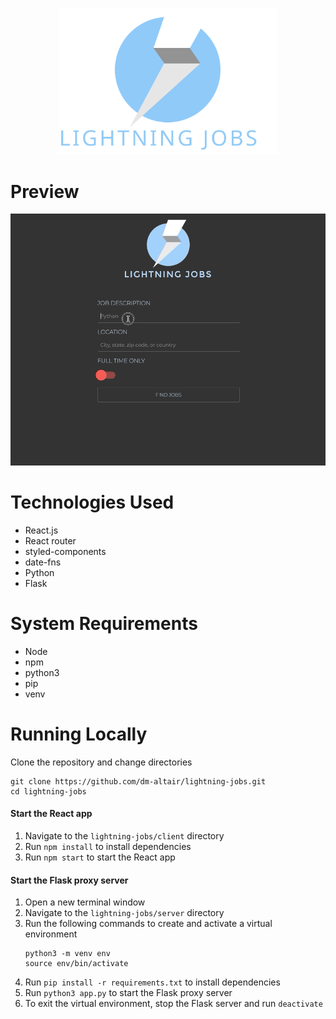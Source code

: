 <p align="center">
<img src="./preview/main_logo.svg" width="350"/>
</p>

# Preview

<img src="./preview/demo.gif" width="600">

# Technologies Used 

* React.js
* React router
* styled-components
* date-fns
* Python
* Flask

# System Requirements
* Node
* npm
* python3
* pip
* venv


# Running Locally

Clone the repository and change directories
  ```
  git clone https://github.com/dm-altair/lightning-jobs.git
  cd lightning-jobs
  ```


#### Start the React app


1. Navigate to the `lightning-jobs/client` directory
1. Run `npm install` to install dependencies
1. Run `npm start` to start the React app

#### Start the Flask proxy server
1. Open a new terminal window
1. Navigate to the `lightning-jobs/server` directory
1. Run the following commands to create and activate a virtual environment
   ```
   python3 -m venv env
   source env/bin/activate
   ```
1. Run `pip install -r requirements.txt` to install dependencies   
1. Run `python3 app.py` to start the Flask proxy server
1. To exit the virtual environment, stop the Flask server and run `deactivate` 
